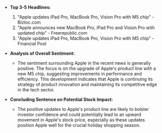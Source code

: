 - **Top 3-5 Headlines:**
  1. "Apple updates iPad Pro, MacBook Pro, Vision Pro with M5 chip" - Biztoc.com
  2. "Apple announces new MacBook Pro, iPad Pro and Vision Pro with updated chip" - Freerepublic.com
  3. "Apple updates iPad Pro, MacBook Pro, Vision Pro with M5 chip" - Financial Post

- **Analysis of Overall Sentiment:**
  - The sentiment surrounding Apple in the recent news is generally positive. The focus is on the upgrade of Apple's product line with a new M5 chip, suggesting improvements in performance and efficiency. This development indicates that Apple is continuing its strategy of product innovation and maintaining its competitive edge in the tech sector.

- **Concluding Sentence on Potential Stock Impact:**
  - The positive updates to Apple's product line are likely to bolster investor confidence and could potentially lead to an upward movement in Apple's stock price, especially as these updates position Apple well for the crucial holiday shopping season.